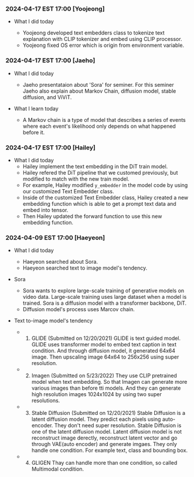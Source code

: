 
### 2024-04-17 EST 17:00 [Yoojeong]
- What I did today

    * Yoojeong developed text embedders class to tokenize text explanation with CLIP tokenizer and embed using CLIP processor.
    * Yoojeong fixed OS error which is origin from environment variable.
    

### 2024-04-17 EST 17:00 [Jaeho]

- What I did today
    * Jaeho presentataion about 'Sora' for seminer. For this seminer Jaeho also explain about Markov Chain, diffusion model, stable diffusion, and ViViT.

- What I learn today
    * A Markov chain is a type of model that describes a series of events where each event's likelihood only depends on what happened before it.
    
### 2024-04-17 EST 17:00 [Hailey] 

- What I did today
  * Hailey implement the text embedding in the DiT train model.
  * Hailey refered the DiT pipeline that we customed previously, but modified to match with the new train model.
  * For example, Hailey modified ```y_embedder``` in the model code by using our customized Text Embedder class. 
  * Inside of the customized Text Embedder class, Hailey created a new embedding function which is able to get a prompt text data and embed into tensor. 
  * Then Hailey updated the forward function to use this new embedding function. 

### 2024-04-09 EST 17:00 [Haeyeon]
- What I did today
    * Haeyeon searched about Sora. 
    * Haeyeon searched text to image model's tendency.

- Sora
    * Sora wants to explore large-scale training of generative models on video data. Large-scale training uses large dataset when a model is trained. Sora is a diffusion model with a transformer backbone, DiT. 
    * Diffusion model's process uses Marcov chain.  

- Text to-image model's tendency
    *  1) GLIDE (Submitted on 12/20/2021)
    GLIDE is text guided model. GLIDE uses transformer model to embed text caption in text condition. And through diffusion model, it generated 64x64 image. Then upscaling image 64x64 to 256x256 using super resolution. 

    *  2) Imagen (Submitted on 5/23/2022)
    They use CLIP pretrained model when text embedding. So that Imagen can generate more various images than before tti models.
    And they can generate high resolution images 1024x1024 by using two super resolutions.

    *  3) Stable Diffusion (Submitted on 12/20/2021)
    Stable Diffusion is a latent diffusion model. They predict each pixels using auto-encoder. 
    They don't need super resolution. 
    Stable Diffusion is one of the latent diffusion model. Latent diffusion model is not reconstruct image derectly, reconstruct latent vector and go through VAE(auto encoder) and generate imgaes.
    They only handle one condition. For example text, class and bounding box. 

    *  4) GLIGEN 
    Thay can handle more than one condition, so called Multimodal condition.

